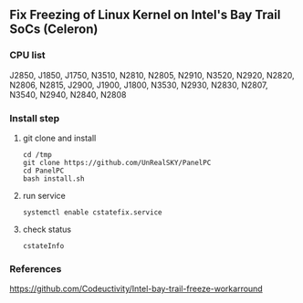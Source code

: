 ## Fix Freezing of Linux Kernel on Intel's Bay Trail SoCs (Celeron)

### CPU list
J2850, J1850, J1750, N3510, N2810, N2805, N2910, N3520, N2920, N2820, N2806, N2815, J2900, J1900, J1800, N3530, N2930, N2830, N2807, N3540, N2940, N2840, N2808

### Install step
1. git clone and install
    ```
    cd /tmp
    git clone https://github.com/UnRealSKY/PanelPC
    cd PanelPC
    bash install.sh
    ```
2. run service
    ```
    systemctl enable cstatefix.service
    ```
4. check status
    ```
    cstateInfo
    ```

### References
<https://github.com/Codeuctivity/Intel-bay-trail-freeze-workarround>
